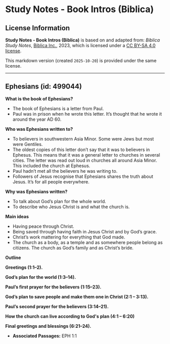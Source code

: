 # Study Notes - Book Intros (Biblica)

## License Information

**Study Notes - Book Intros (Biblica)** is based on and adapted from: _Biblica Study Notes_, [Biblica Inc.](https://www.biblica.com/), 2023, which is licensed under a [CC BY-SA 4.0 license](https://creativecommons.org/licenses/by-sa/4.0/legalcode.en).

This markdown version (created `2025-10-20`) is provided under the same license.



--------------------------------

## Ephesians (id: 499044)

**What is the book of Ephesians?**

* The book of Ephesians is a letter from Paul.
* Paul was in prison when he wrote this letter. It’s thought that he wrote it around the year AD 60\.

**Who was Ephesians written to?**

* To believers in southwestern Asia Minor. Some were Jews but most were Gentiles.
* The oldest copies of this letter don’t say that it was to believers in Ephesus. This means that it was a general letter to churches in several cities. The letter was read out loud in churches all around Asia Minor. This included the church at Ephesus.
* Paul hadn’t met all the believers he was writing to.
* Followers of Jesus recognise that Ephesians shares the truth about Jesus. It’s for all people everywhere.

**Why was Ephesians written?**

* To talk about God’s plan for the whole world.
* To describe who Jesus Christ is and what the church is.

**Main ideas**

* Having peace through Christ.
* Being saved through having faith in Jesus Christ and by God’s grace.
* Christ’s work mattering for everything that God made.
* The church as a body, as a temple and as somewhere people belong as citizens. The church as God’s family and as Christ’s bride.

**Outline**

**Greetings (1:1–2\).**

**God’s plan for the world (1:3–14\).**

**Paul’s first prayer for the believers (1:15–23\).**

**God’s plan to save people and make them one in Christ (2:1 – 3:13\).**

**Paul’s second prayer for the believers (3:14–21\).**

**How the church can live according to God's plan (4:1 – 6:20\)**

**Final greetings and blessings (6:21–24\).**

* **Associated Passages:** EPH 1:1

